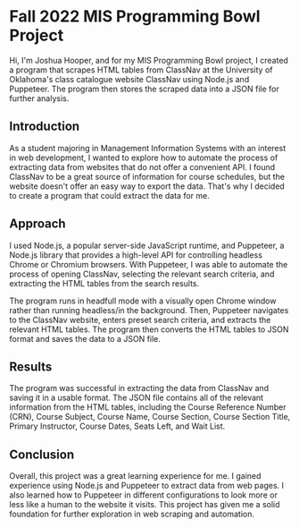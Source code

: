 # Fall 2022 MIS Programming Bowl Project
Hi, I'm Joshua Hooper, and for my MIS Programming Bowl project, I created a program that scrapes HTML tables from ClassNav at the University of Oklahoma's class catalogue website ClassNav using Node.js and Puppeteer. The program then stores the scraped data into a JSON file for further analysis.

## Introduction
As a student majoring in Management Information Systems with an interest in web development, I wanted to explore how to automate the process of extracting data from websites that do not offer a convenient API. I found ClassNav to be a great source of information for course schedules, but the website doesn't offer an easy way to export the data. That's why I decided to create a program that could extract the data for me.

## Approach
I used Node.js, a popular server-side JavaScript runtime, and Puppeteer, a Node.js library that provides a high-level API for controlling headless Chrome or Chromium browsers. With Puppeteer, I was able to automate the process of opening ClassNav, selecting the relevant search criteria, and extracting the HTML tables from the search results.

The program runs in headfull mode with a visually open Chrome window rather than running headless/in the background. Then, Puppeteer navigates to the ClassNav website, enters preset search criteria, and extracts the relevant HTML tables. The program then converts the HTML tables to JSON format and saves the data to a JSON file.

## Results
The program was successful in extracting the data from ClassNav and saving it in a usable format. The JSON file contains all of the relevant information from the HTML tables, including the Course Reference Number (CRN), Course Subject, Course Name, Course Section, Course Section Title, Primary Instructor, Course Dates, Seats Left, and Wait List.

## Conclusion
Overall, this project was a great learning experience for me. I gained experience using Node.js and Puppeteer to extract data from web pages. I also learned how to Puppeteer in different configurations to look more or less like a human to the website it visits. This project has given me a solid foundation for further exploration in web scraping and automation.
